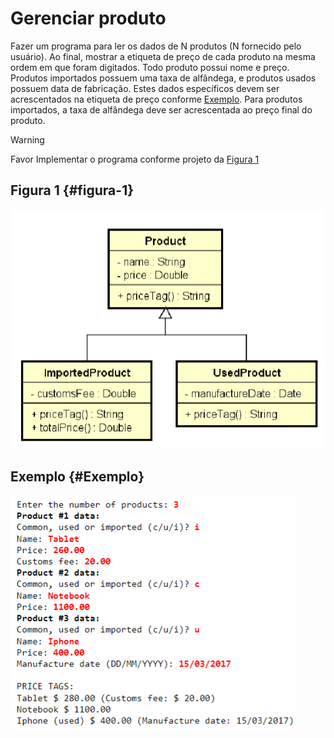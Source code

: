 # Gerenciar produto


Fazer um programa para ler os dados de N produtos (N fornecido pelo usuário). Ao final, mostrar a etiqueta de preço 
de cada produto na mesma ordem em que foram digitados. Todo produto possui nome e preço. Produtos importados possuem 
uma taxa de alfândega, e produtos usados possuem data de fabricação. Estes dados específicos devem ser acrescentados 
na etiqueta de preço conforme [Exemplo](#Exemplo). Para produtos importados, a taxa de alfândega deve ser 
acrescentada ao preço final do produto. 

> [!WARNING]
> 
> Favor Implementar o programa conforme projeto da [Figura 1](#figura-1)

## Figura 1 {#figura-1}
![img.png](../../imagens/img31.png)

## Exemplo {#Exemplo}
![img.png](../../imagens/img32.png)

